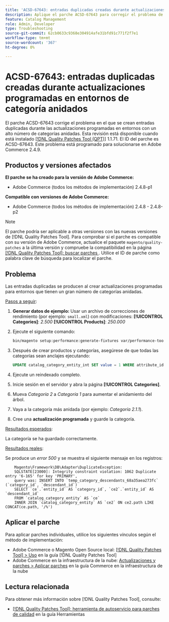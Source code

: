 ```yaml
---
title: 'ACSD-67643: entradas duplicadas creadas durante actualizaciones programadas en entornos de categoría anidados'
description: Aplique el parche ACSD-67643 para corregir el problema de Adobe Commerce en el que se crean entradas duplicadas durante las actualizaciones programadas en entornos con un alto número de categorías anidadas.
feature: Catalog Management
role: Admin, Developer
type: Troubleshooting
source-git-commit: 62cb0633c9368e304914afe31bfd91c771f2f7e1
workflow-type: tm+mt
source-wordcount: '367'
ht-degree: 0%

---
```



# ACSD-67643: entradas duplicadas creadas durante actualizaciones programadas en entornos de categoría anidados

El parche ACSD-67643 corrige el problema en el que se crean entradas duplicadas durante las actualizaciones programadas en entornos con un alto número de categorías anidadas. Esta revisión está disponible cuando está instalado [[!DNL Quality Patches Tool (QPT)]](/help/tools/quality-patches-tool/quality-patches-tool-to-self-serve-quality-patches.md) 1.1.71. El ID del parche es ACSD-67643. Este problema está programado para solucionarse en Adobe Commerce 2.4.9.

## Productos y versiones afectados

**El parche se ha creado para la versión de Adobe Commerce:**

* Adobe Commerce (todos los métodos de implementación) 2.4.8-p1

**Compatible con versiones de Adobe Commerce:**

* Adobe Commerce (todos los métodos de implementación) 2.4.8 - 2.4.8-p2

>[!NOTE]
>
>El parche podría ser aplicable a otras versiones con las nuevas versiones de [!DNL Quality Patches Tool]. Para comprobar si el parche es compatible con su versión de Adobe Commerce, actualice el paquete `magento/quality-patches` a la última versión y compruebe la compatibilidad en la página [[!DNL Quality Patches Tool]: buscar parches ](https://experienceleague.adobe.com/tools/commerce-quality-patches/index.html?lang=es). Utilice el ID de parche como palabra clave de búsqueda para localizar el parche.

## Problema

Las entradas duplicadas se producen al crear actualizaciones programadas para entornos que tienen un gran número de categorías anidadas.

<u>Pasos a seguir</u>:

1. **Generar datos de ejemplo:**
Usar un archivo de correcciones de rendimiento (por ejemplo: `small.xml`) con modificaciones:
   **[!UICONTROL Categories]**: *2.500*
   **[!UICONTROL Products]**: *250.000*

1. Ejecute el siguiente comando:

   ```bash
   bin/magento setup:performance:generate-fixtures var/performance-toolkit/profiles/ce/small.xml
   ```

1. Después de crear productos y categorías, asegúrese de que todas las categorías sean anclajes ejecutando:

   ```sql
   UPDATE catalog_category_entity_int SET value = 1 WHERE attribute_id = (SELECT attribute_id FROM eav_attribute WHERE attribute_code = 'is_anchor');
   ```

1. Ejecute un reindexado completo.
1. Inicie sesión en el servidor y abra la página **[!UICONTROL Categories]**.
1. Mueva *Categoría 2* a *Categoría 1* para aumentar el anidamiento del árbol.
1. Vaya a la categoría más anidada (por ejemplo: *Categoría 2.1.1*).
1. Cree una **actualización programada** y guarde la categoría.

<u>Resultados esperados</u>:

La categoría se ha guardado correctamente.

<u>Resultados reales</u>:

Se produce un *error 500* y se muestra el siguiente mensaje en los registros:

```
    Magento\Framework\DB\Adapter\DuplicateException:
    SQLSTATE[23000]: Integrity constraint violation: 1062 Duplicate entry '6-165' for key 'PRIMARY', 
    query was: INSERT INTO `temp_category_descendants_68a35aea273fc` (`category_id`, `descendant_id`)
    SELECT `ce`.`entity_id` AS `category_id`, `ce2`.`entity_id` AS `descendant_id`
    FROM `catalog_category_entity` AS `ce`
    INNER JOIN `catalog_category_entity` AS `ce2` ON ce2.path LIKE CONCAT(ce.path, '/%')
```

## Aplicar el parche

Para aplicar parches individuales, utilice los siguientes vínculos según el método de implementación:

* Adobe Commerce o Magento Open Source local: [[!DNL Quality Patches Tool] > Uso](/help/tools/quality-patches-tool/usage.md) en la guía [!DNL Quality Patches Tool]
* Adobe Commerce en la infraestructura de la nube: [Actualizaciones y parches > Aplicar parches](https://experienceleague.adobe.com/docs/commerce-cloud-service/user-guide/develop/upgrade/apply-patches.html?lang=es) en la guía Commerce en la infraestructura de la nube

## Lectura relacionada

Para obtener más información sobre [!DNL Quality Patches Tool], consulte:

* [[!DNL Quality Patches Tool]: herramienta de autoservicio para parches de calidad](/help/tools/quality-patches-tool/quality-patches-tool-to-self-serve-quality-patches.md) en la guía Herramientas
